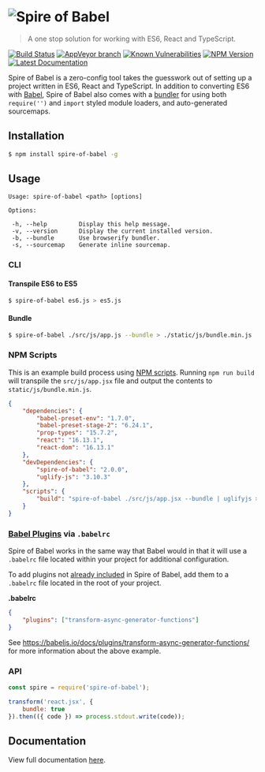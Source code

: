 # ![Spire of Babel](logo.png)

> A one stop solution for working with ES6, React and TypeScript.

[![Build Status](https://travis-ci.org/neogeek/spire-of-babel.svg?branch=master)](https://travis-ci.org/neogeek/spire-of-babel)
[![AppVeyor branch](https://img.shields.io/appveyor/ci/neogeek/spire-of-babel/master.svg)](https://ci.appveyor.com/project/neogeek/spire-of-babel)
[![Known Vulnerabilities](https://snyk.io/test/npm/spire-of-babel/badge.svg)](https://snyk.io/test/npm/spire-of-babel)
[![NPM Version](http://img.shields.io/npm/v/spire-of-babel.svg?style=flat)](https://www.npmjs.org/package/spire-of-babel)
[![Latest Documentation](https://doxdox.org/images/badge-flat.svg)](https://doxdox.org/neogeek/spire-of-babel)

Spire of Babel is a zero-config tool takes the guesswork out of setting up a project written in ES6, React and TypeScript. In addition to converting ES6 with [Babel](https://babeljs.io/), Spire of Babel also comes with a [bundler](https://github.com/babel/babelify) for using both `require('')` and `import` styled module loaders, and auto-generated sourcemaps.

## Installation

```bash
$ npm install spire-of-babel -g
```

## Usage

```
Usage: spire-of-babel <path> [options]

Options:

 -h, --help         Display this help message.
 -v, --version      Display the current installed version.
 -b, --bundle       Use browserify bundler.
 -s, --sourcemap    Generate inline sourcemap.
```

### CLI

#### Transpile ES6 to ES5

```bash
$ spire-of-babel es6.js > es5.js
```

#### Bundle

```bash
$ spire-of-babel ./src/js/app.js --bundle > ./static/js/bundle.min.js
```

### NPM Scripts

This is an example build process using [NPM scripts](https://docs.npmjs.com/misc/scripts). Running `npm run build` will transpile the `src/js/app.jsx` file and output the contents to `static/js/bundle.min.js`.

```json
{
    "dependencies": {
        "babel-preset-env": "1.7.0",
        "babel-preset-stage-2": "6.24.1",
        "prop-types": "15.7.2",
        "react": "16.13.1",
        "react-dom": "16.13.1"
    },
    "devDependencies": {
        "spire-of-babel": "2.0.0",
        "uglify-js": "3.10.3"
    },
    "scripts": {
        "build": "spire-of-babel ./src/js/app.jsx --bundle | uglifyjs > ./static/js/bundle.min.js"
    }
}
```

### [Babel Plugins](https://babeljs.io/docs/plugins/) via `.babelrc`

Spire of Babel works in the same way that Babel would in that it will use a `.babelrc` file located within your project for additional configuration.

To add plugins not [already included](package.json) in Spire of Babel, add them to a `.babelrc` file located in the root of your project.

**.babelrc**

```json
{
    "plugins": ["transform-async-generator-functions"]
}
```

See <https://babeljs.io/docs/plugins/transform-async-generator-functions/> for more information about the above example.

### API

```javascript
const spire = require('spire-of-babel');

transform('react.jsx', {
    bundle: true
}).then(({ code }) => process.stdout.write(code));
```

## Documentation

View full documentation [here](https://doxdox.org/neogeek/spire-of-babel).
